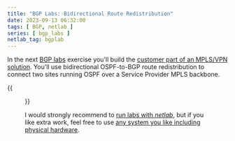 ```yaml
---
title: "BGP Labs: Bidirectional Route Redistribution"
date: 2023-09-13 06:32:00
tags: [ BGP, netlab ]
series: [ bgp_labs ]
netlab_tag: bgplab
---
```

In the next [BGP labs](https://bgplabs.net/) exercise you'll build the [customer part of an MPLS/VPN solution](https://bgplabs.net/basic/5-redistribute/). You'll use bidirectional OSPF-to-BGP route redistribution to connect two sites running OSPF over a Service Provider MPLS backbone.

{{<figure src="https://bgplabs.net/basic/topology-2-sites.png">}}

I would strongly recommend to [run labs with _netlab_](https://bgplabs.net/1-setup/), but if you like extra work, feel free to use [any system you like including physical hardware](https://bgplabs.net/external/).